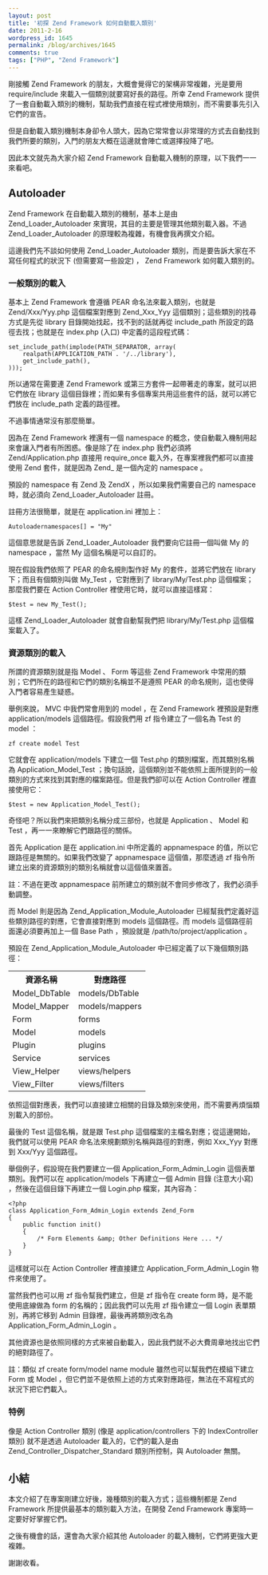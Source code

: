 ```yaml
---
layout: post
title: '初探 Zend Framework 如何自動載入類別'
date: 2011-2-16
wordpress_id: 1645
permalink: /blog/archives/1645
comments: true
tags: ["PHP", "Zend Framework"]
---
```


剛接觸 Zend Framework 的朋友，大概會覺得它的架構非常複雜，光是要用 require/include 來載入一個類別就要寫好長的路徑。所幸 Zend Framework 提供了一套自動載入類別的機制，幫助我們直接在程式裡使用類別，而不需要事先引入它們的宣告。

但是自動載入類別機制本身卻令人頭大，因為它常常會以非常理的方式去自動找到我們所要的類別，入門的朋友大概在這邊就會陣亡或選擇投降了吧。

因此本文就先為大家介紹 Zend Framework 自動載入機制的原理，以下我們一一來看吧。

<!--more-->

## Autoloader

Zend Framework 在自動載入類別的機制，基本上是由 Zend_Loader_Autoloader 來實現，其目的主要是管理其他類別載入器。不過 Zend_Loader_Autoloader 的原理較為複雜，有機會我再撰文介紹。

這邊我們先不談如何使用 Zend_Loader_Autoloader 類別，而是要告訴大家在不寫任何程式的狀況下 (但需要寫一些設定) ， Zend Framework 如何載入類別的。

### 一般類別的載入

基本上 Zend Framework 會遵循 PEAR 命名法來載入類別，也就是 Zend/Xxx/Yyy.php 這個檔案對應到 Zend_Xxx_Yyy 這個類別；這些類別的找尋方式是先從 library 目錄開始找起，找不到的話就再從 include_path 所設定的路徑去找；也就是在 index.php (入口) 中定義的這段程式碼：

```
set_include_path(implode(PATH_SEPARATOR, array(
    realpath(APPLICATION_PATH . '/../library'),
    get_include_path(),
)));

```

所以通常在需要連 Zend Framework 或第三方套件一起帶著走的專案，就可以把它們放在 library 這個目錄裡；而如果有多個專案共用這些套件的話，就可以將它們放在 include_path 定義的路徑裡。

不過事情通常沒有那麼簡單。

因為在 Zend Framework 裡還有一個 namespace 的概念，使自動載入機制用起來會讓入門者有所困惑。像是除了在 index.php 我們必須將 Zend/Application.php 直接用 require_once 載入外，在專案裡我們都可以直接使用 Zend 套件，就是因為 Zend_ 是一個內定的 namespace 。

預設的 namespace 有 Zend 及 ZendX ，所以如果我們需要自己的 namespace 時，就必須向 Zend_Loader_Autoloader 註冊。

註冊方法很簡單，就是在 application.ini 裡加上：

```
Autoloadernamespaces[] = "My"

```

這個意思就是告訴 Zend_Loader_Autoloader 我們要向它註冊一個叫做 My 的 namespace ，當然 My 這個名稱是可以自訂的。

現在假設我們依照了 PEAR 的命名規則製作好 My 的套件，並將它們放在 library 下；而且有個類別叫做 My_Test ，它對應到了 library/My/Test.php 這個檔案；那麼我們要在 Action Controller 裡使用它時，就可以直接這樣寫：

```
$test = new My_Test();

```

這樣 Zend_Loader_Autoloader 就會自動幫我們把 library/My/Test.php 這個檔案載入了。

### 資源類別的載入

所謂的資源類別就是指 Model 、 Form 等這些 Zend Framework 中常用的類別；它們所在的路徑和它們的類別名稱並不是遵照 PEAR 的命名規則，這也使得入門者容易產生疑惑。

舉例來說， MVC 中我們常會用到的 model ，在 Zend Framework 裡預設是對應 application/models 這個路徑。假設我們用 zf 指令建立了一個名為 Test 的 model ：

```
zf create model Test

```

它就會在 application/models 下建立一個 Test.php 的類別檔案，而其類別名稱為 Application_Model_Test ；換句話說，這個類別並不能依照上面所提到的一般類別的方式來找到其對應的檔案路徑。但是我們卻可以在 Action Controller 裡直接使用它：

```
$test = new Application_Model_Test();

```

奇怪吧？所以我們來把類別名稱分成三部份，也就是 Application 、 Model 和 Test ，再一一來瞭解它們跟路徑的關係。

首先 Application 是在 application.ini 中所定義的 appnamespace 的值，所以它跟路徑是無關的。如果我們改變了 appnamespace 這個值，那麼透過 zf 指令所建立出來的資源類別的類別名稱就會以這個值來置首。

註：不過在更改 appnamespace 前所建立的類別就不會同步修改了，我們必須手動調整。

而 Model 則是因為 Zend_Application_Module_Autoloader 已經幫我們定義好這些類別路徑的對應，它會直接對應到 models 這個路徑。而 models 這個路徑前面還必須要再加上一個 Base Path ，預設就是 /path/to/project/application 。

預設在 Zend_Application_Module_Autoloader 中已經定義了以下幾個類別路徑：
<table width="80%" cellpadding="0">
  <tr>
    <th>資源名稱</th>
    <th>對應路徑</th>
  </tr>
  <tr>
    <td>Model_DbTable</td>
    <td>models/DbTable</td>
  </tr>
  <tr>
    <td>Model_Mapper</td>
    <td>models/mappers</td>
  </tr>
  <tr>
    <td>Form</td>
    <td>forms</td>
  </tr>
  <tr>
    <td>Model</td>
    <td>models</td>
  </tr>
  <tr>
    <td>Plugin</td>
    <td>plugins</td>
  </tr>
  <tr>
    <td>Service</td>
    <td>services</td>
  </tr>
  <tr>
    <td>View_Helper</td>
    <td>views/helpers</td>
  </tr>
  <tr>
    <td>View_Filter</td>
    <td>views/filters</td>
  </tr>
</table>

依照這個對應表，我們可以直接建立相關的目錄及類別來使用，而不需要再煩惱類別載入的部份。

最後的 Test 這個名稱，就是跟 Test.php 這個檔案的主檔名對應；從這邊開始，我們就可以使用 PEAR 命名法來規劃類別名稱與路徑的對應，例如 Xxx_Yyy 對應到 Xxx/Yyy 這個路徑。

舉個例子，假設現在我們要建立一個 Application_Form_Admin_Login 這個表單類別。我們可以在 application/models 下再建立一個 Admin 目錄 (注意大小寫) ，然後在這個目錄下再建立一個 Login.php 檔案，其內容為：

```
<?php
class Application_Form_Admin_Login extends Zend_Form
{
    public function init()
    {
        /* Form Elements &amp; Other Definitions Here ... */
    }
}

```

這樣就可以在 Action Controller 裡直接建立 Application_Form_Admin_Login 物件來使用了。

當然我們也可以用 zf 指令幫我們建立，但是 zf 指令在 create form 時，是不能使用底線做為 form 的名稱的；因此我們可以先用 zf 指令建立一個 Login 表單類別，再將它移到 Admin 目錄裡，最後再將類別改名為 Application_Form_Admin_Login 。

其他資源也是依照同樣的方式來被自動載入，因此我們就不必大費周章地找出它們的絕對路徑了。

註：類似 zf create form/model name module 雖然也可以幫我們在模組下建立 Form 或 Model ，但它們並不是依照上述的方式來對應路徑，無法在不寫程式的狀況下把它們載入。

### 特例

像是 Action Controller 類別 (像是 application/controllers 下的 IndexController 類別) 就不是透過 Autoloader 載入的，它們的載入是由 Zend_Controller_Dispatcher_Standard 類別所控制，與 Autoloader 無關。

## 小結

本文介紹了在專案剛建立好後，幾種類別的載入方式；這些機制都是 Zend Framework 所提供最基本的類別載入方法，在開發 Zend Framework 專案時一定要好好掌握它們。

之後有機會的話，還會為大家介紹其他 Autoloader 的載入機制，它們將更強大更複雜。

謝謝收看。
